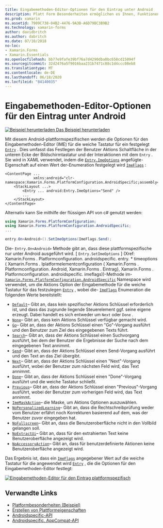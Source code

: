 ```yaml
---
title: Eingabemethoden-Editor-Optionen für den Eintrag unter Android
description: Platt Form Besonderheiten ermöglichen es Ihnen, Funktionen zu nutzen, die nur auf einer bestimmten Plattform verfügbar sind, ohne dass benutzerdefinierte Renderer oder Effekte implementiert werden. In diesem Artikel wird erläutert, wie Sie die plattformspezifische Android-Methode verwenden, die die Optionen für den Eingabemethoden-Editor für die weiche Tastatur für einen Eintrag festlegt.
ms.prod: xamarin
ms.assetid: 7909C738-04B2-4476-9A3B-A6D79BC3B9B2
ms.technology: xamarin-forms
author: davidbritch
ms.author: dabritch
ms.date: 07/10/2018
no-loc:
- Xamarin.Forms
- Xamarin.Essentials
ms.openlocfilehash: bb77e9fafe39bf76a7d4290dba0bc658cd15094f
ms.sourcegitcommit: 32d2476a5f9016baa231b7471c88c1d4ccc08eb8
ms.translationtype: MT
ms.contentlocale: de-DE
ms.lasthandoff: 06/18/2020
ms.locfileid: "84140035"
---
```

# <a name="entry-input-method-editor-options-on-android"></a>Eingabemethoden-Editor-Optionen für den Eintrag unter Android

[![Beispiel herunterladen](~/media/shared/download.png) Das Beispiel herunterladen](https://docs.microsoft.com/samples/xamarin/xamarin-forms-samples/userinterface-platformspecifics)

Mit diesem Android-plattformspezifischen werden die Optionen für den Eingabemethoden-Editor (IME) für die weiche Tastatur für ein festgelegt [`Entry`](xref:Xamarin.Forms.Entry) . Dies umfasst das Festlegen der Benutzer Aktions Schaltfläche in der unteren Ecke der Bildschirmtastatur und der Interaktionen mit dem `Entry` . Sie wird in XAML verwendet, indem die [`Entry.ImeOptions`](xref:Xamarin.Forms.PlatformConfiguration.AndroidSpecific.Entry.ImeOptionsProperty) angefügte-Eigenschaft auf einen Wert der-Enumeration festgelegt wird [`ImeFlags`](xref:Xamarin.Forms.PlatformConfiguration.AndroidSpecific.ImeFlags) :

```xaml
<ContentPage ...
             xmlns:android="clr-namespace:Xamarin.Forms.PlatformConfiguration.AndroidSpecific;assembly=Xamarin.Forms.Core">
    <StackLayout ...>
        <Entry ... android:Entry.ImeOptions="Send" />
        ...
    </StackLayout>
</ContentPage>
```

Alternativ kann Sie mithilfe der flüssigen API von c# genutzt werden:

```csharp
using Xamarin.Forms.PlatformConfiguration;
using Xamarin.Forms.PlatformConfiguration.AndroidSpecific;
...

entry.On<Android>().SetImeOptions(ImeFlags.Send);
```

Die- `Entry.On<Android>` Methode gibt an, dass diese plattformspezifische nur unter Android ausgeführt wird. [ `Entry.SetImeOptions` ] (Xref: Xamarin.Forms . Platformconfiguration. androidspecific. entry. * timeoptions ( Xamarin.Forms . Iplatformelementconfiguration { Xamarin.Forms . Platformconfiguration. Android, Xamarin.Forms . Eintrag}, Xamarin.Forms . Platformconfiguration. androidspecific. imeflags))-Methode im- [`Xamarin.Forms.PlatformConfiguration.AndroidSpecific`](xref:Xamarin.Forms.PlatformConfiguration.AndroidSpecific) Namespace wird verwendet, um die Aktions Option der Eingabemethode für die weiche Tastatur für das festzulegen [`Entry`](xref:Xamarin.Forms.Entry) , wobei die- [`ImeFlags`](xref:Xamarin.Forms.PlatformConfiguration.AndroidSpecific.ImeFlags) Enumeration die folgenden Werte bereitstellt:

- [`Default`](xref:Xamarin.Forms.PlatformConfiguration.AndroidSpecific.ImeFlags.Default)– Gibt an, dass kein spezifischer Aktions Schlüssel erforderlich ist, und dass das zugrunde liegende Steuerelement ggf. seine eigene erzeugt. Dabei handelt es sich entweder um `Next` oder `Done` .
- [`None`](xref:Xamarin.Forms.PlatformConfiguration.AndroidSpecific.ImeFlags.None)– Gibt an, dass kein Aktions Schlüssel verfügbar gemacht wird.
- [`Go`](xref:Xamarin.Forms.PlatformConfiguration.AndroidSpecific.ImeFlags.Go)– Gibt an, dass der Aktions Schlüssel einen "Go"-Vorgang ausführt und den Benutzer zum Ziel des eingegebenen Texts führt.
- [`Search`](xref:Xamarin.Forms.PlatformConfiguration.AndroidSpecific.ImeFlags.Search)– Gibt an, dass der Aktions Schlüssel einen Suchvorgang ausführt, bei dem der Benutzer die Ergebnisse der Suche nach dem eingegebenen Text annimmt.
- [`Send`](xref:Xamarin.Forms.PlatformConfiguration.AndroidSpecific.ImeFlags.Send)– Gibt an, dass der Aktions Schlüssel einen Send-Vorgang ausführt und den Text an das Ziel übergibt.
- [`Next`](xref:Xamarin.Forms.PlatformConfiguration.AndroidSpecific.ImeFlags.Next)– Gibt an, dass der Aktions Schlüssel einen "Next"-Vorgang ausführt, wobei der Benutzer zum nächsten Feld wird, das Text annimmt.
- [`Done`](xref:Xamarin.Forms.PlatformConfiguration.AndroidSpecific.ImeFlags.Done)– Gibt an, dass der Aktions Schlüssel einen "Done"-Vorgang ausführt und die weiche Tastatur schließt.
- [`Previous`](xref:Xamarin.Forms.PlatformConfiguration.AndroidSpecific.ImeFlags.Previous)– Gibt an, dass der Aktions Schlüssel einen "Previous"-Vorgang ausführt, wobei der Benutzer zum vorherigen Feld wird, das Text annimmt.
- [`ImeMaskAction`](xref:Xamarin.Forms.PlatformConfiguration.AndroidSpecific.ImeFlags.ImeMaskAction)– die Maske, um Aktions Optionen auszuwählen.
- [`NoPersonalizedLearning`](xref:Xamarin.Forms.PlatformConfiguration.AndroidSpecific.ImeFlags.NoPersonalizedLearning)– Gibt an, dass die Rechtschreibprüfung weder vom Benutzer erfährt noch Korrekturen basierend auf dem, was der Benutzer zuvor eingegeben hat.
- [`NoFullscreen`](xref:Xamarin.Forms.PlatformConfiguration.AndroidSpecific.ImeFlags.NoFullscreen)– Gibt an, dass die Benutzeroberfläche nicht in den Vollbild gelangen soll.
- [`NoExtractUi`](xref:Xamarin.Forms.PlatformConfiguration.AndroidSpecific.ImeFlags.NoExtractUi)– Gibt an, dass für den extrahierten Text keine Benutzeroberfläche angezeigt wird.
- [`NoAccessoryAction`](xref:Xamarin.Forms.PlatformConfiguration.AndroidSpecific.ImeFlags.NoAccessoryAction)– Gibt an, dass für benutzerdefinierte Aktionen keine Benutzeroberfläche angezeigt wird.

Das Ergebnis ist, dass ein [`ImeFlags`](xref:Xamarin.Forms.PlatformConfiguration.AndroidSpecific.ImeFlags) angegebener Wert auf die weiche Tastatur für die angewendet wird [`Entry`](xref:Xamarin.Forms.Entry) , die die Optionen für den Eingabemethoden-Editor festlegt:

[![Eingabemethoden-Editor für den Eintrag plattformspezifisch](entry-ime-options-images/entry-imeoptions.png "Eingabemethoden-Editor für den Eintrag plattformspezifisch")](entry-ime-options-images/entry-imeoptions-large.png#lightbox "Eingabemethoden-Editor für den Eintrag plattformspezifisch")

## <a name="related-links"></a>Verwandte Links

- [Platformbesonderheiten (Beispiel)](https://docs.microsoft.com/samples/xamarin/xamarin-forms-samples/userinterface-platformspecifics)
- [Erstellen von Plattformeigenschaften](~/xamarin-forms/platform/platform-specifics/index.md#creating-platform-specifics)
- [Androidspecific-API](xref:Xamarin.Forms.PlatformConfiguration.AndroidSpecific)
- [Androidspecific. AppCompat-API](xref:Xamarin.Forms.PlatformConfiguration.AndroidSpecific.AppCompat)
